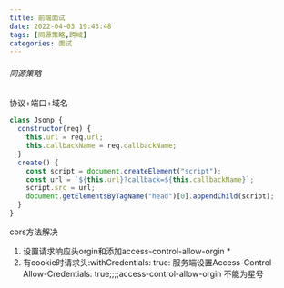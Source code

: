 ```yaml
---
title: 前端面试
date: 2022-04-03 19:43:48
tags: [同源策略,跨域]
categories: 面试
---
```


###### 同源策略

协议+端口+域名

```js
class Jsonp {
  constructor(req) {
    this.url = req.url;
    this.callbackName = req.callbackName;
  }
  create() {
    const script = document.createElement("script");
    const url = `${this.url}?callback=${this.callbackName}`;
    script.src = url;
    document.getElementsByTagName("head")[0].appendChild(script);
  }
}
```

cors方法解决

1. 设置请求响应头orgin和添加access-control-allow-orgin   * 
1. 有cookie时请求头:withCredentials: true:  服务端设置Access-Control-Allow-Credentials: true;;;;access-control-allow-orgin   不能为星号




































